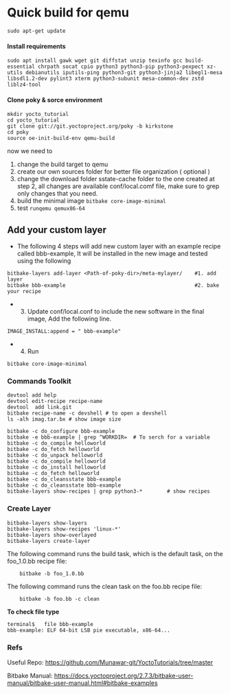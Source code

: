 # Quick build for qemu

```
sudo apt-get update      
```
#### Install requirements
```
sudo apt install gawk wget git diffstat unzip texinfo gcc build-essential chrpath socat cpio python3 python3-pip python3-pexpect xz-utils debianutils iputils-ping python3-git python3-jinja2 libegl1-mesa libsdl1.2-dev pylint3 xterm python3-subunit mesa-common-dev zstd liblz4-tool
```
#### Clone poky & sorce environment
```
mkdir yocto_tutorial
cd yocto_tutorial
git clone git://git.yoctoproject.org/poky -b kirkstone
cd poky
source oe-init-build-env qemu-build  
```
now we need to 
1. change the build target to qemu
2. create our own sources folder for better file organization ( optional )
3. change the download folder sstate-cache folder to the one created at step 2, all changes are available conf/local.comf file, make sure to grep only changes that you need.
4. build the minimal image `bitbake core-image-minimal`
5. test `runqemu qemux86-64`

## Add your custom layer

- The following 4 steps will add new custom layer with an example recipe called bbb-example, It will be installed in the new image and tested using the following

```
bitbake-layers add-layer <Path-of-poky-dir>/meta-mylayer/    #1. add layer
bitbake bbb-example                                          #2. bake your recipe
```
- 3. Update conf/local.conf to include the new software in the final image, Add the following line.
```
IMAGE_INSTALL:append = " bbb-example"
```
- 4. Run 
```
bitbake core-image-minimal
```







### Commands Toolkit
```
devtool add help
devtool edit-recipe recipe-name
devtool  add link.git
bitbake recipe-name -c devshell # to open a devshell
ls -alh imag.tar.bx # show image size

bitbake -c do_configure bbb-example
bitbake -e bbb-example | grep ^WORKDIR=  # To serch for a variable
bitbake -c do_compile helloworld
bitbake -c do_fetch helloworld
bitbake -c do_unpack helloworld
bitbake -c do_compile helloworld
bitbake -c do_install helloworld
bitbake -c do_fetch helloworld
bitbake -c do_cleansstate bbb-example
bitbake -c do_cleansstate bbb-example
bitbake-layers show-recipes | grep python3-*        # show recipes
```
### Create Layer
```
bitbake-layers show-layers
bitbake-layers show-recipes 'linux-*'
bitbake-layers show-overlayed
bitbake-layers create-layer
```

The following command runs the build task, which is the default task, on the foo_1.0.bb recipe file:
```
    bitbake -b foo_1.0.bb
```
The following command runs the clean task on the foo.bb recipe file:
```
    bitbake -b foo.bb -c clean
```
**To check file type**
```
terminal$   file bbb-example
bbb-example: ELF 64-bit LSB pie executable, x86-64...
```


### Refs
Useful Repo: https://github.com/Munawar-git/YoctoTutorials/tree/master

Bitbake Manual: https://docs.yoctoproject.org/2.7.3/bitbake-user-manual/bitbake-user-manual.html#bitbake-examples

